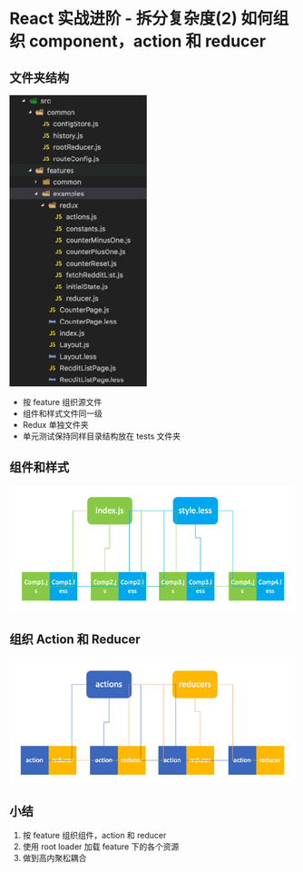 # React 实战进阶 - 拆分复杂度(2) 如何组织 component，action 和 reducer


## 文件夹结构

![](./res/dir-structure.png)

* 按 feature 组织源文件
* 组件和样式文件同一级
* Redux 单独文件夹
* 单元测试保持同样目录结构放在 tests 文件夹


## 组件和样式

![](./res/component-style.png)


## 组织 Action 和 Reducer

![](./res/actions-reducers.png)



## 小结

1. 按 feature 组织组件，action 和 reducer
2. 使用 root loader 加载 feature 下的各个资源
3. 做到高内聚松耦合
